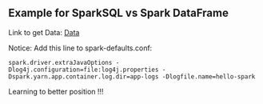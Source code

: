 ## Example for SparkSQL vs Spark DataFrame

Link to get Data: [Data](https://data.sfgov.org/Public-Safety/Fire-Department-Calls-For-Service-2016-/kikm-y2iv/about_data)

Notice: Add this line to spark-defaults.conf: 
```
spark.driver.extraJavaOptions -Dlog4j.configuration=file:log4j.properties -Dspark.yarn.app.container.log.dir=app-logs -Dlogfile.name=hello-spark
```

Learning to better position !!!